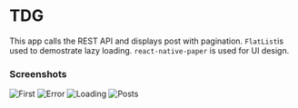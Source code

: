 # TDG

This app calls the REST API and displays post with pagination. `FlatList`is used to demostrate lazy loading. `react-native-paper` is used for UI design.

### Screenshots
![First](https://github.com/uragirii/TDG/tree/master/screenshots/First.jpg)
![Error](https://github.com/uragirii/TDG/tree/master/screenshots/Error.jpg)
![Loading](https://github.com/uragirii/TDG/tree/master/screenshots/Loading.jpg)
![Posts](https://github.com/uragirii/TDG/tree/master/screenshots/Posts.jpg)
